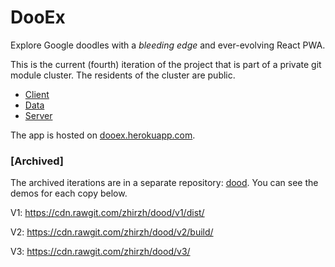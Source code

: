 # DooEx
Explore Google doodles with a *bleeding edge* and ever-evolving React PWA.

This is the current (fourth) iteration of the project that is part of a private git module cluster. The residents of the cluster are public.

* [Client](https://github.com/zhirzh/dooex-client)
* [Data](https://github.com/zhirzh/dooex-data)
* [Server](https://github.com/zhirzh/dooex-server)

The app is hosted on [dooex.herokuapp.com](https://dooex.herokuapp.com/).

### [Archived]

The archived iterations are in a separate repository: [dood](https://github.com/zhirzh/dood). You can see the demos for each copy below.

V1: https://cdn.rawgit.com/zhirzh/dood/v1/dist/

V2: https://cdn.rawgit.com/zhirzh/dood/v2/build/

V3: https://cdn.rawgit.com/zhirzh/dood/v3/
